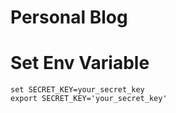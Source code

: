 # Personal Blog

# Set Env Variable
```
set SECRET_KEY=your_secret_key
export SECRET_KEY='your_secret_key'
```